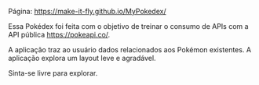 Página: https://make-it-fly.github.io/MyPokedex/

Essa Pokédex foi feita com o objetivo de treinar o consumo de APIs com a API pública https://pokeapi.co/.

A aplicação traz ao usuário dados relacionados aos Pokémon existentes. A aplicação explora um layout leve e agradável.

Sinta-se livre para explorar.
